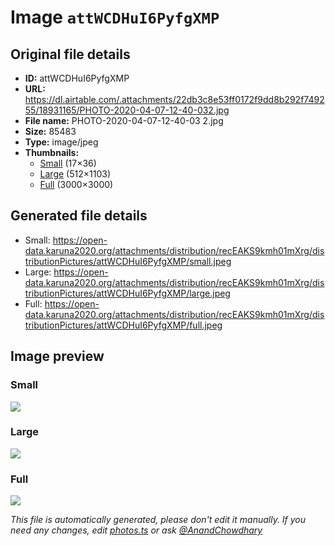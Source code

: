 # Image `attWCDHuI6PyfgXMP`

## Original file details

- **ID:** attWCDHuI6PyfgXMP
- **URL:** https://dl.airtable.com/.attachments/22db3c8e53ff0172f9dd8b292f749255/18931165/PHOTO-2020-04-07-12-40-032.jpg
- **File name:** PHOTO-2020-04-07-12-40-03 2.jpg
- **Size:** 85483
- **Type:** image/jpeg
- **Thumbnails:**
  - [Small](https://dl.airtable.com/.attachmentThumbnails/892d269d77d1cefc54b257796524c999/523973f7) (17×36)
  - [Large](https://dl.airtable.com/.attachmentThumbnails/c5b7e4b29f856b3e3e1c930a6ba93aed/3c3eb85b) (512×1103)
  - [Full](https://dl.airtable.com/.attachmentThumbnails/8dabe05b5ed33dbf93712c2b1d9af994/7ca36bcd) (3000×3000)

## Generated file details

- Small: https://open-data.karuna2020.org/attachments/distribution/recEAKS9kmh01mXrg/distributionPictures/attWCDHuI6PyfgXMP/small.jpeg
- Large: https://open-data.karuna2020.org/attachments/distribution/recEAKS9kmh01mXrg/distributionPictures/attWCDHuI6PyfgXMP/large.jpeg
- Full: https://open-data.karuna2020.org/attachments/distribution/recEAKS9kmh01mXrg/distributionPictures/attWCDHuI6PyfgXMP/full.jpeg

## Image preview

### Small

![](https://open-data.karuna2020.org/attachments/distribution/recEAKS9kmh01mXrg/distributionPictures/attWCDHuI6PyfgXMP/small.jpeg)

### Large

![](https://open-data.karuna2020.org/attachments/distribution/recEAKS9kmh01mXrg/distributionPictures/attWCDHuI6PyfgXMP/large.jpeg)

### Full

![](https://open-data.karuna2020.org/attachments/distribution/recEAKS9kmh01mXrg/distributionPictures/attWCDHuI6PyfgXMP/full.jpeg)

_This file is automatically generated, please don't edit it manually. If you need any changes, edit [photos.ts](/photos.ts) or ask [@AnandChowdhary](https://github.com/AnandChowdhary)_
